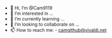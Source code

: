  - 👋 Hi, I’m @Cam9119
- 👀 I’m interested in ...
- 🌱 I’m currently learning ...
- 💞️ I’m looking to collaborate on ...
- 📫 How to reach me:
      - camgithub@vivaldi.net

<!---
Cam9119/Cam9119 is a ✨ special ✨ repository because its `README.md` (this file) appears on your GitHub profile.
You can click the Preview link to take a look at your changes.
--->
